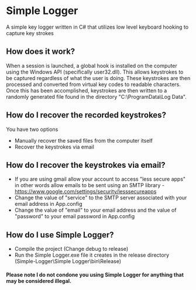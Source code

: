 # Simple Logger
A simple key logger written in C# that utilizes low level keyboard hooking to capture key strokes

## How does it work?
When a session is launched, a global hook is installed on the computer using the Windows API (specifically user32.dll). This allows keystrokes to be captured regardless of what the user is doing. These keystrokes are then processed and converted from virtual key codes to readable characters. Once this has been accomplished, keystrokes are then written to a randomly generated file found in the directory "C:\ProgramData\Log Data".

## How do I recover the recorded keystrokes?
You have two options
* Manually recover the saved files from the computer itself 
* Recover the keystrokes via email

## How do I recover the keystrokes via email?
* If you are using gmail allow your account to access "less secure apps" in other words allow emails to be sent using an SMTP library - https://www.google.com/settings/security/lesssecureapps
* Change the value of "service" to the SMTP server associated with your email address in App.config
* Change the value of "email" to your email address and the value of "password" to your email password in App.config

## How do I use Simple Logger?
* Compile the project  (Change debug to release)
* Run the Simple Logger.exe file it creates in the release directory (Simple-Logger\Simple Logger\bin\Release)

#### Please note I do not condone you using Simple Logger for anything that may be considered illegal.
